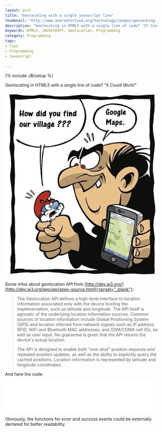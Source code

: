 ```yaml
---
layout: post
title: "Geolocating with a single javascript line"
thumbnail: "http://www.andreafortuna.org/technology/images/geocaching.jpg"
description: "Geolocating in HTML5 with a single line of code? 'It Could Work!'"
keywords: HTML5, JAVASCRIPT, Geolocation, Programming
category: Programming
tags: 
- Tips
- Programming
- Javascript

---
```

{% include JB/setup %}

Geolocating in HTML5 with a single line of code? "It Could Work!"

![Geolocation](/technology/images/geocaching.jpg)

<!-- more -->

Some infos about geolocation API from [http://dev.w3.org/](http://dev.w3.org/geo/api/spec-source.html){:target="_blank"}:

>The Geolocation API defines a high-level interface to location information associated only with the device hosting the implementation, such as latitude and longitude. The API itself is agnostic of the underlying location information sources. Common sources of location information include Global Positioning System (GPS) and location inferred from network signals such as IP address, RFID, WiFi and Bluetooth MAC addresses, and GSM/CDMA cell IDs, as well as user input. No guarantee is given that the API returns the device's actual location.

>The API is designed to enable both "one-shot" position requests and repeated position updates, as well as the ability to explicitly query the cached positions. Location information is represented by latitude and longitude coordinates.

And here the code:

<iframe width="100%" height="100" src="//jsfiddle.net/4t5tb489/embedded/" allowfullscreen="allowfullscreen" frameborder="0"></iframe>

Obviously, the functions for *error* and *success* events could  be externally declared for better readability.
